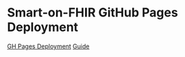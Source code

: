 # Smart-on-FHIR GitHub Pages Deployment
[GH Pages Deployment](https://mattpchoy.github.io/React-Pages/)
[Guide](https://www.youtube.com/watch?v=Yg2lacl5OSY)
